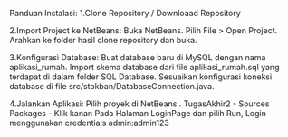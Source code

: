 Panduan Instalasi:
1.Clone Repository / Downloaad Repository

2.Import Project ke NetBeans:
Buka NetBeans.
Pilih File > Open Project.
Arahkan ke folder hasil clone repository dan buka.

3.Konfigurasi Database:
Buat database baru di MySQL dengan nama aplikasi_rumah.
Import skema database dari file aplikasi_rumah.sql yang terdapat di dalam folder SQL Database.
Sesuaikan konfigurasi koneksi database di file src/stokban/DatabaseConnection.java.

4.Jalankan Aplikasi:
Pilih proyek di NetBeans .
TugasAkhir2 - Sources Packages - Klik kanan Pada Halaman LoginPage dan pilih Run, Login menggunakan credentials admin:admin123
